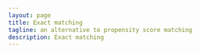 ```yaml
---
layout: page
title: Exact matching
tagline: an alternative to propensity score matching
description: Exact matching
---
```


